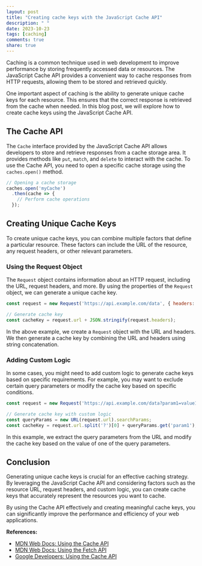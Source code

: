 ```yaml
---
layout: post
title: "Creating cache keys with the JavaScript Cache API"
description: " "
date: 2023-10-23
tags: [caching]
comments: true
share: true
---
```


Caching is a common technique used in web development to improve performance by storing frequently accessed data or resources. The JavaScript Cache API provides a convenient way to cache responses from HTTP requests, allowing them to be stored and retrieved quickly.

One important aspect of caching is the ability to generate unique cache keys for each resource. This ensures that the correct response is retrieved from the cache when needed. In this blog post, we will explore how to create cache keys using the JavaScript Cache API.

## The Cache API

The `Cache` interface provided by the JavaScript Cache API allows developers to store and retrieve responses from a cache storage area. It provides methods like `put`, `match`, and `delete` to interact with the cache. To use the Cache API, you need to open a specific cache storage using the `caches.open()` method.

```javascript
// Opening a cache storage
caches.open('myCache')
  .then(cache => {
    // Perform cache operations
  });
```

## Creating Unique Cache Keys

To create unique cache keys, you can combine multiple factors that define a particular resource. These factors can include the URL of the resource, any request headers, or other relevant parameters.

### Using the Request Object

The `Request` object contains information about an HTTP request, including the URL, request headers, and more. By using the properties of the `Request` object, we can generate a unique cache key.

```javascript
const request = new Request('https://api.example.com/data', { headers: { 'Authorization': 'Bearer xxx' } });

// Generate cache key
const cacheKey = request.url + JSON.stringify(request.headers);
```

In the above example, we create a `Request` object with the URL and headers. We then generate a cache key by combining the URL and headers using string concatenation.

### Adding Custom Logic

In some cases, you might need to add custom logic to generate cache keys based on specific requirements. For example, you may want to exclude certain query parameters or modify the cache key based on specific conditions.

```javascript
const request = new Request('https://api.example.com/data?param1=value1&param2=value2');

// Generate cache key with custom logic
const queryParams = new URL(request.url).searchParams;
const cacheKey = request.url.split('?')[0] + queryParams.get('param1');
```

In this example, we extract the query parameters from the URL and modify the cache key based on the value of one of the query parameters.

## Conclusion

Generating unique cache keys is crucial for an effective caching strategy. By leveraging the JavaScript Cache API and considering factors such as the resource URL, request headers, and custom logic, you can create cache keys that accurately represent the resources you want to cache.

By using the Cache API effectively and creating meaningful cache keys, you can significantly improve the performance and efficiency of your web applications.

**References:**
- [MDN Web Docs: Using the Cache API](https://developer.mozilla.org/en-US/docs/Web/API/Cache)
- [MDN Web Docs: Using the Fetch API](https://developer.mozilla.org/en-US/docs/Web/API/Fetch_API/Using_Fetch)
- [Google Developers: Using the Cache API](https://developers.google.com/web/fundamentals/primers/service-workers#caching)
